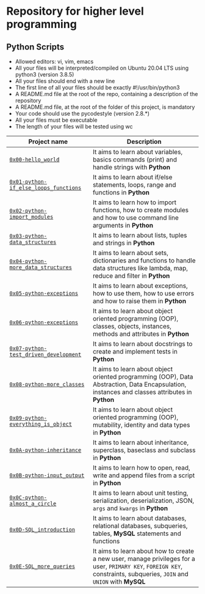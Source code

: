 # Repository for higher level programming

## Python Scripts
- Allowed editors: vi, vim, emacs
- All your files will be interpreted/compiled on Ubuntu 20.04 LTS using python3 (version 3.8.5)
- All your files should end with a new line
- The first line of all your files should be exactly #!/usr/bin/python3
- A README.md file at the root of the repo, containing a description of the repository
- A README.md file, at the root of the folder of this project, is mandatory
- Your code should use the pycodestyle (version 2.8.*)
- All your files must be executable
- The length of your files will be tested using wc

| Project name | Description |
| ------------ | ----------- |
| [`0x00-hello_world`](https://github.com/luischaparroc/holbertonschool-higher_level_programming/tree/master/0x00-python-hello_world) | It aims to learn about variables, basics commands (print) and handle strings with **Python** |
| [`0x01-python-if_else_loops_functions`](https://github.com/luischaparroc/holbertonschool-low_level_programming/tree/master/0x01-variables_if_else_while) | It aims to learn about if/else statements, loops, range and functions in **Python** |
| [`0x02-python-import_modules`](https://github.com/luischaparroc/holbertonschool-higher_level_programming/tree/master/0x02-python-import_modules) | It aims to learn how to import functions, how to create modules and how to use command line arguments in **Python** |
| [`0x03-python-data_structures`](https://github.com/luischaparroc/holbertonschool-higher_level_programming/tree/master/0x03-python-data_structures) | It aims to learn about lists, tuples and strings in **Python** |
| [`0x04-python-more_data_structures`](https://github.com/luischaparroc/holbertonschool-higher_level_programming/tree/master/0x04-python-more_data_structures) | It aims to learn about sets, dictionaries and functions to handle data structures like lambda, map, reduce and filter in **Python** |
| [`0x05-python-exceptions`](https://github.com/luischaparroc/holbertonschool-higher_level_programming/tree/master/0x05-python-exceptions) | It aims to learn about exceptions, how to use them, how to use errors and how to raise them in **Python** |
| [`0x06-python-exceptions`](https://github.com/luischaparroc/holbertonschool-higher_level_programming/tree/master/0x06-python-classes) | It aims to learn about object oriented programming (OOP), classes, objects, instances, methods and attributes in **Python** |
| [`0x07-python-test_driven_development`](https://github.com/luischaparroc/holbertonschool-higher_level_programming/tree/master/0x07-python-test_driven_development) | It aims to learn about docstrings to create and implement tests in **Python** |
| [`0x08-python-more_classes`](https://github.com/luischaparroc/holbertonschool-higher_level_programming/tree/master/0x08-python-more_classes) | It aims to learn about object oriented programming (OOP), Data Abstraction, Data Encapsulation, instances and classes attributes in **Python** |
| [`0x09-python-everything_is_object`](https://github.com/luischaparroc/holbertonschool-higher_level_programming/tree/master/0x09-python-everything_is_object) | It aims to learn about object oriented programming (OOP), mutability, identity and data types in **Python** |
| [`0x0A-python-inheritance`](https://github.com/luischaparroc/holbertonschool-higher_level_programming/tree/master/0x0A-python-inheritance) | It aims to learn about inheritance, superclass, baseclass and subclass in **Python** |
| [`0x0B-python-input_output`](https://github.com/luischaparroc/holbertonschool-higher_level_programming/tree/master/0x0B-python-input_output) | It aims to learn how to open, read, write and append files from a script in **Python** |
| [`0x0C-python-almost_a_circle`](https://github.com/luischaparroc/holbertonschool-higher_level_programming/tree/master/0x0C-python-almost_a_circle) | It aims to learn about unit testing, serialization, deserialization, JSON, `args` and `kwargs` in **Python** |
| [`0x0D-SQL_introduction`](https://github.com/luischaparroc/holbertonschool-higher_level_programming/tree/master/0x0D-SQL_introduction) | It aims to learn about databases, relational databases, subqueries, tables, **MySQL** statements and functions |
| [`0x0E-SQL_more_queries`](https://github.com/luischaparroc/holbertonschool-higher_level_programming/tree/master/0x0E-SQL_more_queries) | It aims to learn about how to create a new user, manage privileges for a user, `PRIMARY KEY`, `FOREIGN KEY`, constraints, subqueries, `JOIN` and `UNION` with **MySQL** |

